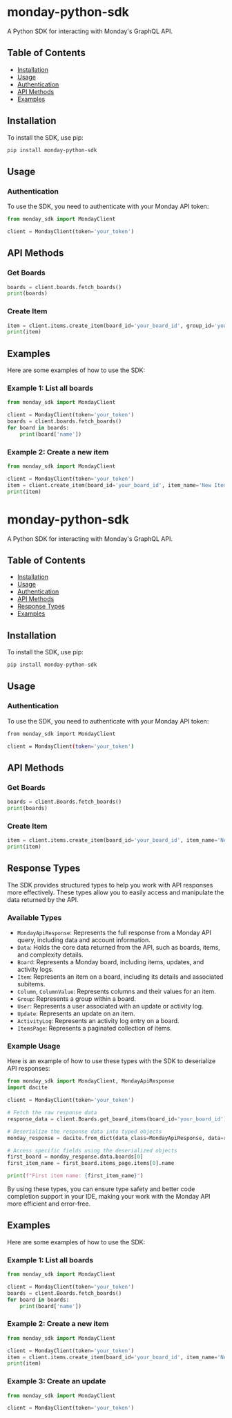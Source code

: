 # monday-python-sdk

A Python SDK for interacting with Monday's GraphQL API.

## Table of Contents

- [Installation](#installation)
- [Usage](#usage)
- [Authentication](#authentication)
- [API Methods](#api-methods)
- [Examples](#examples)

## Installation

To install the SDK, use pip:

```bash
pip install monday-python-sdk
```
## Usage

### Authentication
To use the SDK, you need to authenticate with your Monday API token:

```python
from monday_sdk import MondayClient

client = MondayClient(token='your_token')
```

## API Methods

### Get Boards
```python
boards = client.boards.fetch_boards()
print(boards)
```
### Create Item
```python
item = client.items.create_item(board_id='your_board_id', group_id='your_group_id', item_name='New Item')
print(item)
```
## Examples

Here are some examples of how to use the SDK:

### Example 1: List all boards
```python
from monday_sdk import MondayClient

client = MondayClient(token='your_token')
boards = client.boards.fetch_boards()
for board in boards:
    print(board['name'])
```
### Example 2: Create a new item
```python
from monday_sdk import MondayClient

client = MondayClient(token='your_token')
item = client.create_item(board_id='your_board_id', item_name='New Item')
print(item)
```


# monday-python-sdk

A Python SDK for interacting with Monday's GraphQL API.

## Table of Contents

- [Installation](#installation)
- [Usage](#usage)
- [Authentication](#authentication)
- [API Methods](#api-methods)
- [Response Types](#response-types)
- [Examples](#examples)

## Installation

To install the SDK, use pip:
```python
pip install monday-python-sdk
```
## Usage

### Authentication
To use the SDK, you need to authenticate with your Monday API token:
```bash
from monday_sdk import MondayClient

client = MondayClient(token='your_token')
```
## API Methods

### Get Boards
```python
boards = client.Boards.fetch_boards()
print(boards)
```
### Create Item
```python
item = client.items.create_item(board_id='your_board_id', item_name='New Item')
print(item)
```
## Response Types

The SDK provides structured types to help you work with API responses more effectively. These types allow you to easily access and manipulate the data returned by the API.

### Available Types

- `MondayApiResponse`: Represents the full response from a Monday API query, including data and account information.
- `Data`: Holds the core data returned from the API, such as boards, items, and complexity details.
- `Board`: Represents a Monday board, including items, updates, and activity logs.
- `Item`: Represents an item on a board, including its details and associated subitems.
- `Column`, `ColumnValue`: Represents columns and their values for an item.
- `Group`: Represents a group within a board.
- `User`: Represents a user associated with an update or activity log.
- `Update`: Represents an update on an item.
- `ActivityLog`: Represents an activity log entry on a board.
- `ItemsPage`: Represents a paginated collection of items.

### Example Usage

Here is an example of how to use these types with the SDK to deserialize API responses:
```python
from monday_sdk import MondayClient, MondayApiResponse
import dacite

client = MondayClient(token='your_token')

# Fetch the raw response data
response_data = client.Boards.get_board_items(board_id='your_board_id')

# Deserialize the response data into typed objects
monday_response = dacite.from_dict(data_class=MondayApiResponse, data=response_data)

# Access specific fields using the deserialized objects
first_board = monday_response.data.boards[0]
first_item_name = first_board.items_page.items[0].name

print(f"First item name: {first_item_name}")
```
By using these types, you can ensure type safety and better code completion support in your IDE, making your work with the Monday API more efficient and error-free.

## Examples

Here are some examples of how to use the SDK:

### Example 1: List all boards
```python
from monday_sdk import MondayClient

client = MondayClient(token='your_token')
boards = client.Boards.fetch_boards()
for board in boards:
    print(board['name'])
```
### Example 2: Create a new item
```python
from monday_sdk import MondayClient

client = MondayClient(token='your_token')
item = client.items.create_item(board_id='your_board_id', item_name='New Item')
print(item)
```
### Example 3: Create an update
```python
from monday_sdk import MondayClient

client = MondayClient(token='your_token')
```